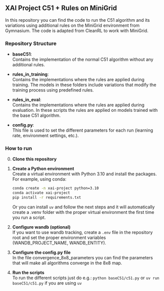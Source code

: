 ## XAI Project C51 + Rules on MiniGrid

In this repository you can find the code to run the C51 algorithm and its variations using additional rules on the MiniGrid environment from Gymnasium. The code is adapted from CleanRL to work with MiniGrid.

### Repository Structure

- **baseC51**:  
  Contains the implementation of the normal C51 algorithm without any additional rules.

- **rules_in_training**:  
  Contains the implementations where the rules are applied during training. The models in these folders include variations that modify the training process using predefined rules.

- **rules_in_eval**:  
  Contains the implementations where the rules are applied during evaluation. In these scripts the rules are applied on models trained with the base C51 algorithm.

- **config.py**:  
  This file is used to set the different parameters for each run (learning rate, environment settings, etc.).

### How to run

0. **Clone this repository**

1. **Create a Python environment**  
   Create a virtual environment with Python 3.10 and install the packages. For example, using conda:
   ```bash
   conda create -n xai-project python=3.10
   conda activate xai-project
   pip install -r requirements.txt
   ```

   Or you can install `uv` and follow the next steps and it will automatically create a .venv folder with the proper virtual environment the first time you run a script.
2. **Configure wandb (optional)** \
   If you want to use wandb tracking, create a `.env` file in the repository root and set the proper environment variables (WANDB_PROJECT_NAME, WANDB_ENTITY).

3. **Configure the config.py file** \
   In the file convergence_8x8_parameters you can find the parameters that will make all algorithms converge in the 8x8 map.

4. **Run the scripts** \
   To run the different scripts just do e.g.: ```python baseC51/c51.py``` or ```uv run baseC51/c51.py``` if you are using `uv` 
